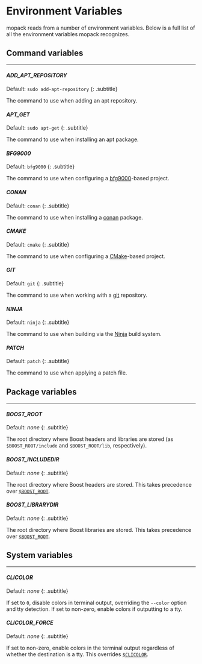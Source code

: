 # Environment Variables

mopack reads from a number of environment variables. Below is a full list of all
the environment variables mopack recognizes.

## Command variables
---

#### *ADD_APT_REPOSITORY*
Default: `sudo add-apt-repository`
{: .subtitle}

The command to use when adding an apt repository.

#### *APT_GET*
Default: `sudo apt-get`
{: .subtitle}

The command to use when installing an apt package.

#### *BFG9000*
Default: `bfg9000`
{: .subtitle}

The command to use when configuring a [bfg9000][bfg9000]-based project.

#### *CONAN*
Default: `conan`
{: .subtitle}

The command to use when installing a [conan][conan] package.

#### *CMAKE*
Default: `cmake`
{: .subtitle}

The command to use when configuring a [CMake][cmake]-based project.

#### *GIT*
Default: `git`
{: .subtitle}

The command to use when working with a [git][git] repository.

#### *NINJA*
Default: `ninja`
{: .subtitle}

The command to use when building via the [Ninja][ninja] build system.

#### *PATCH*
Default: `patch`
{: .subtitle}

The command to use when applying a patch file.

## Package variables
---

#### *BOOST_ROOT*
Default: *none*
{: .subtitle}

The root directory where Boost headers and libraries are stored (as
`$BOOST_ROOT/include` and `$BOOST_ROOT/lib`, respectively).

#### *BOOST_INCLUDEDIR*
Default: *none*
{: .subtitle}

The root directory where Boost headers are stored. This takes precedence over
[`$BOOST_ROOT`](#boost_root).

#### *BOOST_LIBRARYDIR*
Default: *none*
{: .subtitle}

The root directory where Boost libraries are stored. This takes precedence over
[`$BOOST_ROOT`](#boost_root).

## System variables
---

#### *CLICOLOR*
Default: *none*
{: .subtitle}

If set to `0`, disable colors in terminal output, overriding the `--color`
option and tty detection. If set to non-zero, enable colors if outputting to a
tty.

#### *CLICOLOR_FORCE*
Default: *none*
{: .subtitle}

If set to non-zero, enable colors in the terminal output regardless of whether
the destination is a tty. This overrides [`$CLICOLOR`](#clicolor).

[bfg9000]: https://jimporter.github.io/bfg9000/
[conan]: https://conan.io/
[cmake]: https://cmake.org/
[git]: https://git-scm.com/
[ninja]: https://ninja-build.org/
